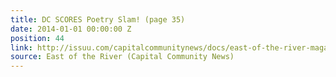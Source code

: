 ```yaml
---
title: DC SCORES Poetry Slam! (page 35)
date: 2014-01-01 00:00:00 Z
position: 44
link: http://issuu.com/capitalcommunitynews/docs/east-of-the-river-magazine-january-
source: East of the River (Capital Community News)
---
```


